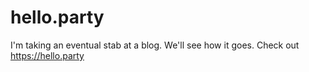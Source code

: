 # hello.party

I'm taking an eventual stab at a blog. We'll see how it goes. Check out https://hello.party
